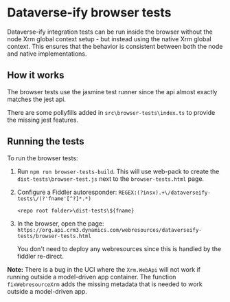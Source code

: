# Dataverse-ify browser tests
Dataverse-ify integration tests can be run inside the browser without the node Xrm global context setup - but instead using the native Xrm global context.
This ensures that the behavior is consistent between both the node and native implementations.

## How it works

The browser tests use the jasmine test runner since the api almost exactly matches the jest api. 

There are some pollyfills added in `src\browser-tests\index.ts` to provide the missing jest features.

## Running the tests

To run the browser tests:

1. Run `npm run browser-tests-build`. This will use web-pack to create the `dist-tests\browser-test.js` next to the `browser-tests.html` page. 

2. Configure a Fiddler autoresponder:
   `REGEX:(?insx).+\/dataverseify-tests\/(?'fname'[^?]*.*)`

   `<repo root folder>\dist-tests\${fname}`

3. In the browser, open the page:
   `https://org.api.crm3.dynamics.com/webresources/dataverseify-tests/browser-tests.html`

   You don't need to deploy any webresources since this is handled by the fiddler re-direct.

**Note:** There is a bug in the UCI where the `Xrm.WebApi` will not work if running outside a model-driven app container. The function `fixWebresourceXrm` adds the missing metadata that is needed to work outside a model-driven app.